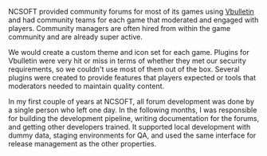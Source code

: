 NCSOFT provided community forums for most of its games using [Vbulletin](https://www.vbulletin.com/) and had community teams for each game that moderated and engaged with players. Community managers are often hired from within the game community and are already super active.

We would create a custom theme and icon set for each game. Plugins for Vbulletin were very hit or miss in terms of whether they met our security requirements, so we couldn't use most of them out of the box. Several plugins were created to provide features that players expected or tools that moderators needed to maintain quality content.

In my first couple of years at NCSOFT, all forum development was done by a single person who left one day. In the following months, I was responsible for building the development pipeline, writing documentation for the forums, and getting other developers trained. It supported local development with dummy data, staging environments for QA, and used the same interface for release management as the other properties.

